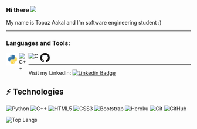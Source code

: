 ### Hi there <img src="https://raw.githubusercontent.com/aemmadi/aemmadi/master/wave.gif" width="30px">
My name is Topaz Aakal and I’m software engineering student :)

---
### Languages and Tools:

<img align="left" alt="Python" width="35px" src="https://raw.githubusercontent.com/github/explore/80688e429a7d4ef2fca1e82350fe8e3517d3494d/topics/python/python.png" />
<img align="left" alt="C++" width="26px" src="https://user-images.githubusercontent.com/42747200/46140125-da084900-c26d-11e8-8ea7-c45ae6306309.png" />
<img align="left" alt="C" width="32px" src="https://cdn.iconscout.com/icon/free/png-512/c-programming-569564.png" />
<img align="left" alt="GitHub" width="26px" src="https://raw.githubusercontent.com/github/explore/78df643247d429f6cc873026c0622819ad797942/topics/github/github.png" />


<!--
<img align="up" alt="Java" width="65px" src="https://brandslogos.com/wp-content/uploads/images/large/java-logo-1.png" />
-->

<br />

---


<!---
TopazAakal/TopazAakal is a ✨ special ✨ repository because its `README.md` (this file) appears on your GitHub profile.
You can click the Preview link to take a look at your changes.
--->

Visit my LinkedIn:
[![Linkedin Badge](https://img.shields.io/badge/-TopazAakal-blue?style=flat-square&logo=Linkedin&logoColor=white&link=https://www.linkedin.com/in/topaz-aakal/)](https://www.linkedin.com/in/topaz-aakal/)

## ⚡ Technologies


![Python](https://img.shields.io/badge/-Python-black?style=flat-square&logo=Python)
![C++](https://img.shields.io/badge/-C++-00599C?style=flat-square&logo=c)
![HTML5](https://img.shields.io/badge/-HTML5-E34F26?style=flat-square&logo=html5&logoColor=white)
![CSS3](https://img.shields.io/badge/-CSS3-1572B6?style=flat-square&logo=css3)
![Bootstrap](https://img.shields.io/badge/-Bootstrap-563D7C?style=flat-square&logo=bootstrap)
![Heroku](https://img.shields.io/badge/-Heroku-430098?style=flat-square&logo=heroku)
![Git](https://img.shields.io/badge/-Git-black?style=flat-square&logo=git)
![GitHub](https://img.shields.io/badge/-GitHub-181717?style=flat-square&logo=github)

![Top Langs](https://github-readme-stats.vercel.app/api/top-langs/?username=TopazAakal&hide=TeX&layout=compact)
